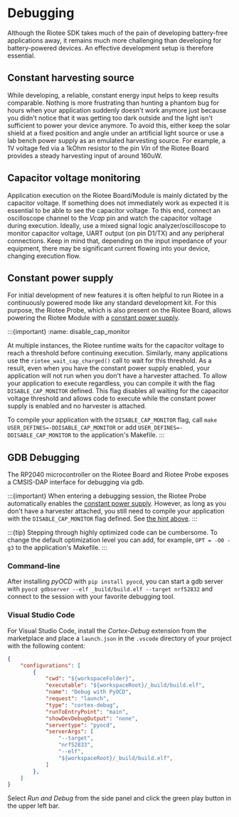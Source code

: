 # Debugging

Although the Riotee SDK takes much of the pain of developing battery-free applications away, it remains much more challenging than developing for battery-powered devices.
An effective development setup is therefore essential.

## Constant harvesting source

While developing, a reliable, constant energy input helps to keep results comparable.
Nothing is more frustrating than hunting a phantom bug for hours when your application suddenly doesn't work anymore just because you didn't notice that it was getting too dark outside and the light isn't sufficient to power your device anymore.
To avoid this, either keep the solar shield at a fixed position and angle under an artificial light source or use a lab bench power supply as an emulated harvesting source.
For example, a 1V voltage fed via a 1kOhm resistor to the pin *Vin* of the Riotee Board provides a steady harvesting input of around 160uW.

## Capacitor voltage monitoring

Application execution on the Riotee Board/Module is mainly dictated by the capacitor voltage.
If something does not immediately work as expected it is essential to be able to see the capacitor voltage.
To this end, connect an oscilloscope channel to the *Vcap* pin and watch the capacitor voltage during execution.
Ideally, use a mixed signal logic analyzer/oscilloscope to monitor capacitor voltage, UART output (on pin D1/TX) and any peripheral connections.
Keep in mind that, depending on the input impedance of your equipment, there may be significant current flowing into your device, changing execution flow.

## Constant power supply

For initial development of new features it is often helpful to run Riotee in a continuously powered mode like any standard development kit.
For this purpose, the Riotee Probe, which is also present on the Riotee Board, allows powering the Riotee Module with a [constant power supply](constant_power_supply).

:::{important}
:name: disable_cap_monitor

At multiple instances, the Riotee runtime waits for the capacitor voltage to reach a threshold before continuing execution. Similarly, many applications use the `riotee_wait_cap_charged()` call to wait for this threshold. As a result, even when you have the constant power supply enabled, your application will not run when you don't have a harvester attached. To allow your application to execute regardless, you can compile it with the flag `DISABLE_CAP_MONITOR` defined. This flag disables all waiting for the capacitor voltage threshold and allows code to execute while the constant power supply is enabled and no harvester is attached.

To compile your application with the `DISABLE_CAP_MONITOR` flag, call `make USER_DEFINES=-DDISABLE_CAP_MONITOR` or add `USER_DEFINES=-DDISABLE_CAP_MONITOR` to the application's Makefile.
:::


## GDB Debugging

The RP2040 microcontroller on the Riotee Board and Riotee Probe exposes a CMSIS-DAP interface for debugging via gdb.

:::{important}
When entering a debugging session, the Riotee Probe automatically enables the [constant power supply](constant_power_supply). However, as long as you don't have a harvester attached, you still need to compile your application with the `DISABLE_CAP_MONITOR` flag defined. See [the hint above](#disable_cap_monitor).
:::

:::{tip}
Stepping through highly optimized code can be cumbersome. To change the default optimization level you can add, for example, `OPT = -O0 -g3` to the application's Makefile.
:::

### Command-line

After installing *pyOCD* with `pip install pyocd`, you can start a gdb server with `pyocd gdbserver --elf _build/build.elf --target nrf52832` and connect to the session with your favorite debugging tool.


### Visual Studio Code

For Visual Studio Code, install the *Cortex-Debug* extension from the marketplace and place a `launch.json` in the `.vscode` directory of your project with the following content:
```json
{
    "configurations": [
        {
            "cwd": "${workspaceFolder}",
            "executable": "${workspaceRoot}/_build/build.elf",
            "name": "Debug with PyOCD",
            "request": "launch",
            "type": "cortex-debug",
            "runToEntryPoint": "main",
            "showDevDebugOutput": "none",
            "servertype": "pyocd",
            "serverArgs": [
                "--target",
                "nrf52833",
                "--elf",
                "${workspaceRoot}/_build/build.elf",
            ]
        },
    ]
}
```

Select *Run and Debug* from the side panel and click the green play button in the upper left bar.


